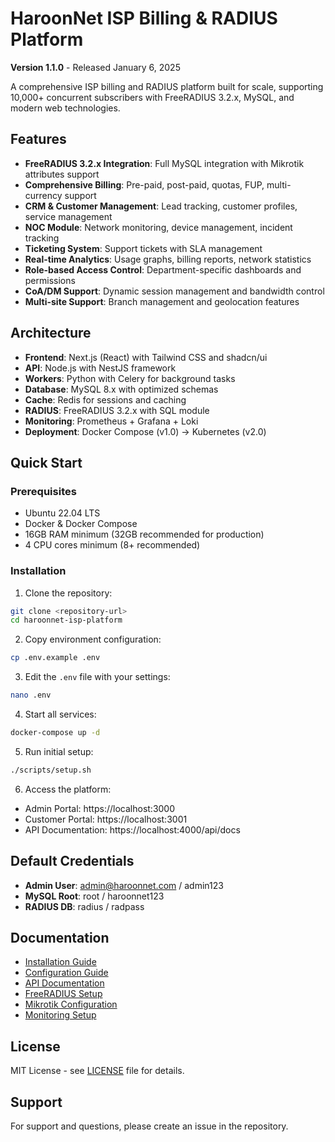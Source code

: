 # HaroonNet ISP Billing & RADIUS Platform

**Version 1.1.0** - Released January 6, 2025

A comprehensive ISP billing and RADIUS platform built for scale, supporting 10,000+ concurrent subscribers with FreeRADIUS 3.2.x, MySQL, and modern web technologies.

## Features

- **FreeRADIUS 3.2.x Integration**: Full MySQL integration with Mikrotik attributes support
- **Comprehensive Billing**: Pre-paid, post-paid, quotas, FUP, multi-currency support
- **CRM & Customer Management**: Lead tracking, customer profiles, service management
- **NOC Module**: Network monitoring, device management, incident tracking
- **Ticketing System**: Support tickets with SLA management
- **Real-time Analytics**: Usage graphs, billing reports, network statistics
- **Role-based Access Control**: Department-specific dashboards and permissions
- **CoA/DM Support**: Dynamic session management and bandwidth control
- **Multi-site Support**: Branch management and geolocation features

## Architecture

- **Frontend**: Next.js (React) with Tailwind CSS and shadcn/ui
- **API**: Node.js with NestJS framework
- **Workers**: Python with Celery for background tasks
- **Database**: MySQL 8.x with optimized schemas
- **Cache**: Redis for sessions and caching
- **RADIUS**: FreeRADIUS 3.2.x with SQL module
- **Monitoring**: Prometheus + Grafana + Loki
- **Deployment**: Docker Compose (v1.0) → Kubernetes (v2.0)

## Quick Start

### Prerequisites

- Ubuntu 22.04 LTS
- Docker & Docker Compose
- 16GB RAM minimum (32GB recommended for production)
- 4 CPU cores minimum (8+ recommended)

### Installation

1. Clone the repository:
```bash
git clone <repository-url>
cd haroonnet-isp-platform
```

2. Copy environment configuration:
```bash
cp .env.example .env
```

3. Edit the `.env` file with your settings:
```bash
nano .env
```

4. Start all services:
```bash
docker-compose up -d
```

5. Run initial setup:
```bash
./scripts/setup.sh
```

6. Access the platform:
- Admin Portal: https://localhost:3000
- Customer Portal: https://localhost:3001
- API Documentation: https://localhost:4000/api/docs

## Default Credentials

- **Admin User**: admin@haroonnet.com / admin123
- **MySQL Root**: root / haroonnet123
- **RADIUS DB**: radius / radpass

## Documentation

- [Installation Guide](docs/installation.md)
- [Configuration Guide](docs/configuration.md)
- [API Documentation](docs/api.md)
- [FreeRADIUS Setup](docs/freeradius.md)
- [Mikrotik Configuration](docs/mikrotik.md)
- [Monitoring Setup](docs/monitoring.md)

## License

MIT License - see [LICENSE](LICENSE) file for details.

## Support

For support and questions, please create an issue in the repository.
